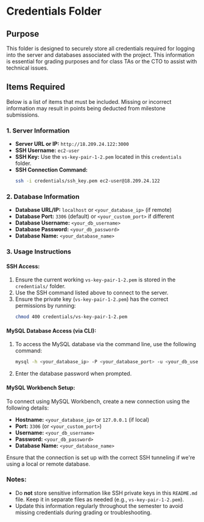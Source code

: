 # Credentials Folder

## Purpose
This folder is designed to securely store all credentials required for logging into the server and databases associated with the project. This information is essential for grading purposes and for class TAs or the CTO to assist with technical issues.

## Items Required
Below is a list of items that must be included. Missing or incorrect information may result in points being deducted from milestone submissions.

### 1. Server Information
- **Server URL or IP:** `http://18.209.24.122:3000`
- **SSH Username:** `ec2-user`
- **SSH Key:** Use the `vs-key-pair-1-2.pem` located in this `credentials` folder.
- **SSH Connection Command:**
    ```bash
    ssh -i credentials/ssh_key.pem ec2-user@18.209.24.122
    ```

### 2. Database Information
- **Database URL/IP:** `localhost` or `<your_database_ip>` (if remote)
- **Database Port:** `3306` (default) or `<your_custom_port>` if different
- **Database Username:** `<your_db_username>`
- **Database Password:** `<your_db_password>`
- **Database Name:** `<your_database_name>`

### 3. Usage Instructions

#### SSH Access:
1. Ensure the current working `vs-key-pair-1-2.pem` is stored in the `credentials/` folder.
2. Use the SSH command listed above to connect to the server.
3. Ensure the private key (`vs-key-pair-1-2.pem`) has the correct permissions by running:
    ```bash
    chmod 400 credentials/vs-key-pair-1-2.pem
    ```

#### MySQL Database Access (via CLI):
1. To access the MySQL database via the command line, use the following command:
    ```bash
    mysql -h <your_database_ip> -P <your_database_port> -u <your_db_username> -p
    ```
2. Enter the database password when prompted.

#### MySQL Workbench Setup:
To connect using MySQL Workbench, create a new connection using the following details:
- **Hostname:** `<your_database_ip>` or `127.0.0.1` (if local)
- **Port:** `3306` (or `<your_custom_port>`)
- **Username:** `<your_db_username>`
- **Password:** `<your_db_password>`
- **Database Name:** `<your_database_name>`

Ensure that the connection is set up with the correct SSH tunneling if we're using a local or remote database.

### Notes:
- Do **not** store sensitive information like SSH private keys in this `README.md` file. Keep it in separate files as needed (e.g., `vs-key-pair-1-2.pem`).
- Update this information regularly throughout the semester to avoid missing credentials during grading or troubleshooting.
